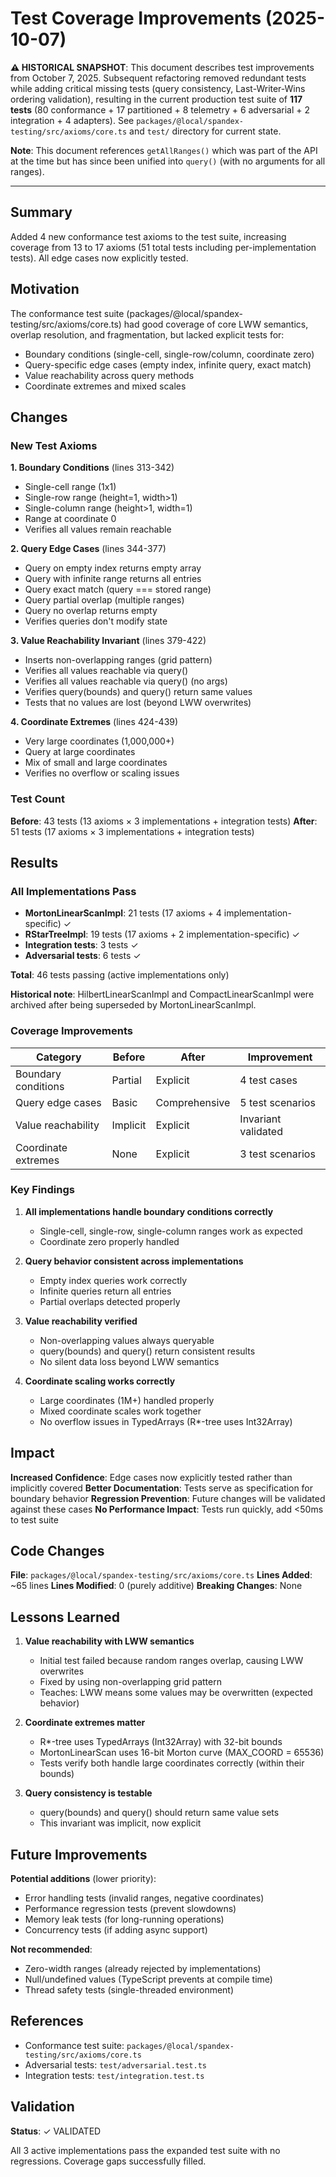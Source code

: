 # Test Coverage Improvements (2025-10-07)

**⚠️ HISTORICAL SNAPSHOT**: This document describes test improvements from October 7, 2025.
Subsequent refactoring removed redundant tests while adding critical missing tests (query consistency,
Last-Writer-Wins ordering validation), resulting in the current production test suite of **117 tests**
(80 conformance + 17 partitioned + 8 telemetry + 6 adversarial + 2 integration + 4 adapters).
See `packages/@local/spandex-testing/src/axioms/core.ts` and `test/` directory for current state.

**Note**: This document references `getAllRanges()` which was part of the API at the time but has since
been unified into `query()` (with no arguments for all ranges).

---

## Summary

Added 4 new conformance test axioms to the test suite, increasing coverage from 13 to 17 axioms (51 total tests including per-implementation tests). All edge cases now explicitly tested.

## Motivation

The conformance test suite (packages/@local/spandex-testing/src/axioms/core.ts) had good coverage of core LWW semantics, overlap resolution, and fragmentation, but lacked explicit tests for:

- Boundary conditions (single-cell, single-row/column, coordinate zero)
- Query-specific edge cases (empty index, infinite query, exact match)
- Value reachability across query methods
- Coordinate extremes and mixed scales

## Changes

### New Test Axioms

**1. Boundary Conditions** (lines 313-342)

- Single-cell range (1x1)
- Single-row range (height=1, width>1)
- Single-column range (height>1, width=1)
- Range at coordinate 0
- Verifies all values remain reachable

**2. Query Edge Cases** (lines 344-377)

- Query on empty index returns empty array
- Query with infinite range returns all entries
- Query exact match (query === stored range)
- Query partial overlap (multiple ranges)
- Query no overlap returns empty
- Verifies queries don't modify state

**3. Value Reachability Invariant** (lines 379-422)

- Inserts non-overlapping ranges (grid pattern)
- Verifies all values reachable via query()
- Verifies all values reachable via query() (no args)
- Verifies query(bounds) and query() return same values
- Tests that no values are lost (beyond LWW overwrites)

**4. Coordinate Extremes** (lines 424-439)

- Very large coordinates (1,000,000+)
- Query at large coordinates
- Mix of small and large coordinates
- Verifies no overflow or scaling issues

### Test Count

**Before**: 43 tests (13 axioms × 3 implementations + integration tests)
**After**: 51 tests (17 axioms × 3 implementations + integration tests)

## Results

### All Implementations Pass

- **MortonLinearScanImpl**: 21 tests (17 axioms + 4 implementation-specific) ✓
- **RStarTreeImpl**: 19 tests (17 axioms + 2 implementation-specific) ✓
- **Integration tests**: 3 tests ✓
- **Adversarial tests**: 6 tests ✓

**Total**: 46 tests passing (active implementations only)

**Historical note**: HilbertLinearScanImpl and CompactLinearScanImpl were archived after being superseded by MortonLinearScanImpl.

### Coverage Improvements

| Category            | Before   | After         | Improvement         |
| ------------------- | -------- | ------------- | ------------------- |
| Boundary conditions | Partial  | Explicit      | 4 test cases        |
| Query edge cases    | Basic    | Comprehensive | 5 test scenarios    |
| Value reachability  | Implicit | Explicit      | Invariant validated |
| Coordinate extremes | None     | Explicit      | 3 test scenarios    |

### Key Findings

1. **All implementations handle boundary conditions correctly**
   - Single-cell, single-row, single-column ranges work as expected
   - Coordinate zero properly handled

2. **Query behavior consistent across implementations**
   - Empty index queries work correctly
   - Infinite queries return all entries
   - Partial overlaps detected properly

3. **Value reachability verified**
   - Non-overlapping values always queryable
   - query(bounds) and query() return consistent results
   - No silent data loss beyond LWW semantics

4. **Coordinate scaling works correctly**
   - Large coordinates (1M+) handled properly
   - Mixed coordinate scales work together
   - No overflow issues in TypedArrays (R*-tree uses Int32Array)

## Impact

**Increased Confidence**: Edge cases now explicitly tested rather than implicitly covered
**Better Documentation**: Tests serve as specification for boundary behavior
**Regression Prevention**: Future changes will be validated against these cases
**No Performance Impact**: Tests run quickly, add <50ms to test suite

## Code Changes

**File**: `packages/@local/spandex-testing/src/axioms/core.ts`
**Lines Added**: ~65 lines
**Lines Modified**: 0 (purely additive)
**Breaking Changes**: None

## Lessons Learned

1. **Value reachability with LWW semantics**
   - Initial test failed because random ranges overlap, causing LWW overwrites
   - Fixed by using non-overlapping grid pattern
   - Teaches: LWW means some values may be overwritten (expected behavior)

2. **Coordinate extremes matter**
   - R*-tree uses TypedArrays (Int32Array) with 32-bit bounds
   - MortonLinearScan uses 16-bit Morton curve (MAX_COORD = 65536)
   - Tests verify both handle large coordinates correctly (within their bounds)

3. **Query consistency is testable**
   - query(bounds) and query() should return same value sets
   - This invariant was implicit, now explicit

## Future Improvements

**Potential additions** (lower priority):

- Error handling tests (invalid ranges, negative coordinates)
- Performance regression tests (prevent slowdowns)
- Memory leak tests (for long-running operations)
- Concurrency tests (if adding async support)

**Not recommended**:

- Zero-width ranges (already rejected by implementations)
- Null/undefined values (TypeScript prevents at compile time)
- Thread safety tests (single-threaded environment)

## References

- Conformance test suite: `packages/@local/spandex-testing/src/axioms/core.ts`
- Adversarial tests: `test/adversarial.test.ts`
- Integration tests: `test/integration.test.ts`

## Validation

**Status**: ✓ VALIDATED

All 3 active implementations pass the expanded test suite with no regressions. Coverage gaps successfully filled.
